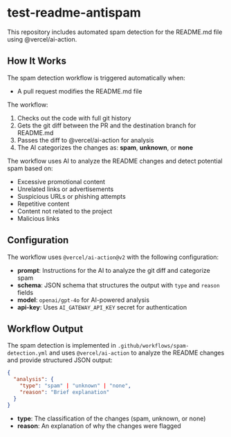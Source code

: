 # test-readme-antispam

This repository includes automated spam detection for the README.md file using @vercel/ai-action.

## How It Works

The spam detection workflow is triggered automatically when:
- A pull request modifies the README.md file

The workflow:
1. Checks out the code with full git history
2. Gets the git diff between the PR and the destination branch for README.md
3. Passes the diff to @vercel/ai-action for analysis
4. The AI categorizes the changes as: **spam**, **unknown**, or **none**

The workflow uses AI to analyze the README changes and detect potential spam based on:
- Excessive promotional content
- Unrelated links or advertisements
- Suspicious URLs or phishing attempts
- Repetitive content
- Content not related to the project
- Malicious links

## Configuration

The workflow uses `@vercel/ai-action@v2` with the following configuration:
- **prompt**: Instructions for the AI to analyze the git diff and categorize spam
- **schema**: JSON schema that structures the output with `type` and `reason` fields
- **model**: `openai/gpt-4o` for AI-powered analysis
- **api-key**: Uses `AI_GATEWAY_API_KEY` secret for authentication

## Workflow Output

The spam detection is implemented in `.github/workflows/spam-detection.yml` and uses `@vercel/ai-action` to analyze the README changes and provide structured JSON output:

```json
{
  "analysis": {
    "type": "spam" | "unknown" | "none",
    "reason": "Brief explanation"
  }
}
```

- **type**: The classification of the changes (spam, unknown, or none)
- **reason**: An explanation of why the changes were flagged

